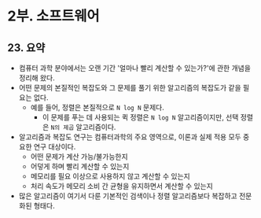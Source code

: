 # 2부. 소프트웨어

## 23. 요약

- 컴퓨터 과학 분야에서는 오랜 기간 '얼마나 빨리 계산할 수 있는가?'에 관한 개념을 정리해 왔다.
- 어떤 문제의 본질적인 복잡도와 그 문제를 풀기 위한 알고리즘의 복잡도가 같을 필요는 없다.
  - 예를 들어, 정렬은 본질적으로 `N log N` 문제다.
    - 이 문제를 푸는 데 사용되는 퀵 정렬은 `N log N` 알고리즘이지만, 선택 정렬은 `N의 제곱` 알고리즘이다.
- 알고리즘과 복잡도 연구는 컴퓨터과학의 주요 영역으로, 이론과 실제 적용 모두 중요한 연구 대상이다.
  - 어떤 문제가 계산 가능/불가능한지
  - 어덯게 하며 빨리 계산할 수 있는지
  - 메모리를 필요 이상으로 사용하지 않고 계산할 수 있는지
  - 처리 속도가 메모리 소비 간 균형을 유지하면서 계산할 수 있는지
- 많은 알고리즘이 여기서 다룬 기본적인 검색이나 정렬 알고리즘보다 복잡하고 전문화된 형태다.
